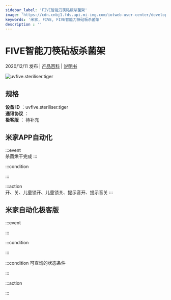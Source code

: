 ```yaml
---
sidebar_label: 'FIVE智能刀筷砧板杀菌架'
image: 'https://cdn.cnbj1.fds.api.mi-img.com/iotweb-user-center/developer_1679047838969jogmZN3C.png?GalaxyAccessKeyId=AKVGLQWBOVIRQ3XLEW&Expires=9223372036854775807&Signature=MBMo/Jv3I08Lafznr391x5JoF2M='
keywords: '米家, FIVE, FIVE智能刀筷砧板杀菌架'
description : ''
---
```

# FIVE智能刀筷砧板杀菌架

2020/12/11 发布 | [产品百科](https://home.mi.com/webapp/content/baike/product/index.html?model=uvfive.steriliser.tiger/) | [说明书](https://home.mi.com/views/introduction.html?model=uvfive.steriliser.tiger&region=cn)

![uvfive.steriliser.tiger](https://cdn.cnbj1.fds.api.mi-img.com/iotweb-user-center/developer_1679047838969jogmZN3C.png?GalaxyAccessKeyId=AKVGLQWBOVIRQ3XLEW&Expires=9223372036854775807&Signature=MBMo/Jv3I08Lafznr391x5JoF2M=)

## 规格  
> 
**设备 ID** ：uvfive.steriliser.tiger  
**通讯协议** ：  
**极客版**  ： 待补充 


## 米家APP自动化  

:::event  
杀菌烘干完成
:::

:::condition  

:::

:::action   
开、关、儿童锁开、儿童锁关、提示音开、提示音关
:::

## 米家自动化极客版  

:::event  

:::

:::condition  

:::

:::condition 可查询的状态条件  

:::

:::action  

:::

        
